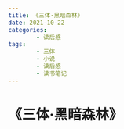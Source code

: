 ```yaml
---
title: 《三体·黑暗森林》
date: 2021-10-22
categories:
        - 读后感
tags:
        - 三体
        - 小说
        - 读后感
        - 读书笔记
---
```


# 《三体·黑暗森林》
